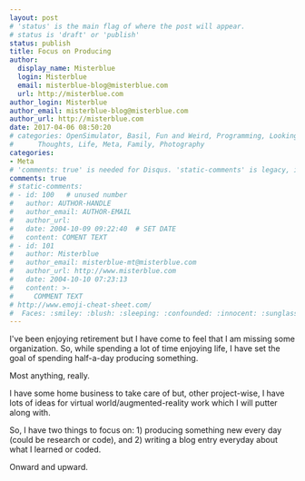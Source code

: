 ```yaml
---
layout: post
# 'status' is the main flag of where the post will appear.
# status is 'draft' or 'publish'
status: publish
title: Focus on Producing
author:
  display_name: Misterblue
  login: Misterblue
  email: misterblue-blog@misterblue.com
  url: http://misterblue.com
author_login: Misterblue
author_email: misterblue-blog@misterblue.com
author_url: http://misterblue.com
date: 2017-04-06 08:50:20
# categories: OpenSimulator, Basil, Fun and Weird, Programming, LookingGlass, Travel
#      Thoughts, Life, Meta, Family, Photography
categories:
- Meta
# 'comments: true' is needed for Disqus. 'static-comments' is legacy, imbedded comments.
comments: true
# static-comments:
# - id: 100   # unused number
#   author: AUTHOR-HANDLE
#   author_email: AUTHOR-EMAIL
#   author_url:
#   date: 2004-10-09 09:22:40  # SET DATE
#   content: COMENT TEXT
# - id: 101
#   author: Misterblue
#   author_email: misterblue-mt@misterblue.com
#   author_url: http://www.misterblue.com
#   date: 2004-10-10 07:23:13
#   content: >-
#     COMMENT TEXT
# http://www.emoji-cheat-sheet.com/
#  Faces: :smiley: :blush: :sleeping: :confounded: :innocent: :sunglasses: :sleepy:
---
```

I've been enjoying retirement but I have come to feel that I am missing
some organization. So, while spending a lot of time enjoying life, I
have set the goal of spending half-a-day producing something.

Most anything, really.

I have some home business to take care of but, other project-wise,
I have lots of ideas for virtual world/augmented-reality work which I
will putter along with.

So, I have two things to focus on: 1) producing something new every day
(could be research or code), and 2) writing a blog entry everyday about what
I learned or coded.

Onward and upward.
